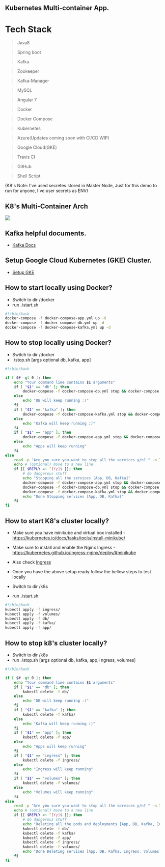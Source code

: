 ## Kubernetes Multi-container App.
# Tech Stack
> Java8

> Spring boot

> Kafka

> Zookeeper

> Kafka-Manager

> MySQL

> Angular 7

> Docker

> Docker Compose

> Kubernetes

> Azure(Updates coming soon with CI/CD WIP)

> Google Cloud(GKE)

> Travis CI

> GitHub

> Shell Script

(K8's Note: I've used secretes stored in Master Node, Just for this demo to run for anyone, I've user secrets as ENV)

## K8's Multi-Container Arch
<img src='https://github.com/majidshaikh16/Kafka/blob/master/arch/Kubernetes-Multi-Cotnainer.jpg'/>

## Kafka helpful documents.
-   <a href='https://github.com/majidshaikh16/Kubernetes/tree/master/kafka-docs'>Kafka Docs</a>

## Setup Google Cloud Kubernetes (GKE) Cluster.
-   <a href='https://github.com/majidshaikh16/Kubernetes/blob/master/GKE-Steup.md'>Setup GKE</a>

## How to start locally using Docker?
- Switch to dir /docker
- run ./start.sh
```sh
#!/bin/bash
docker-compose -f docker-compose-app.yml up -d
docker-compose -f docker-compose-db.yml up -d
docker-compose -f docker-compose-kafka.yml up -d
```
## How to stop locally using Docker?
- Switch to dir /docker
- ./stop.sh [args optional db, kafka, app]
```sh
#!/bin/bash

if [ $# -gt 0 ]; then
    echo "Your command line contains $1 arguments"
    if [ "$1" == "db" ]; then
        docker-compose -f docker-compose-db.yml stop && docker-compose -f docker-compose-db.yml rm -f
    else
        echo "DB will keep running :)"
    fi
    if [ "$1" == "kafka" ]; then
        docker-compose -f docker-compose-kafka.yml stop && docker-compose -f docker-compose-kafka.yml rm -f
    else
        echo "Kafka will keep running :)"
    fi
    if [ "$1" == "app" ]; then
        docker-compose -f docker-compose-app.yml stop && docker-compose -f docker-compose-app.yml rm -f
    else
        echo "Apps will keep running"
    fi
else
    read -p "Are you sure you want to stop all the services y/n? " -n 1 -r
    echo # (optional) move to a new line
    if [[ $REPLY =~ ^[Yy]$ ]]; then
        # do dangerous stuff
        echo "Stopping all the services [App, DB, Kafka]"
        docker-compose -f docker-compose-app.yml stop && docker-compose -f docker-compose-app.yml rm -f
        docker-compose -f docker-compose-db.yml stop && docker-compose -f docker-compose-db.yml rm -f
        docker-compose -f docker-compose-kafka.yml stop && docker-compose -f docker-compose-kafka.yml rm -f
        echo "Done Stopping services [App, DB, Kafka]"
    fi
fi

```
## How to start K8's cluster locally?
- Make sure you have minikube and virtual box installed
        - https://kubernetes.io/docs/tasks/tools/install-minikube/
- Make sure to install and enable the Nginx Ingress
        - https://kubernetes.github.io/ingress-nginx/deploy/#minikube 

- Also check <a href='https://github.com/majidshaikh16/Kubernetes/blob/master/kafka-docs/kubernetes-ingress-to-be-install-seperatly.png'> Ingress </a>
- Once you have the above setup ready follow the bellow steps to test locally
- Switch to dir /k8s
- run ./start.sh
```sh
#!/bin/bash
kubectl apply -f ingress/
kubectl apply -f volumes/
kubectl apply -f db/
kubectl apply -f kafka/
kubectl apply -f app/
```

## How to stop k8's cluster locally?
- Switch to dir /k8s
- run ./stop.sh [args optional db, kafka, app,i ngress, volumes]
```sh
#!/bin/bash

if [ $# -gt 0 ]; then
    echo "Your command line contains $1 arguments"
    if [ "$1" == "db" ]; then
        kubectl delete -f db/
    else
        echo "DB will keep running :)"
    fi
    if [ "$1" == "kafka" ]; then
        kubectl delete -f kafka/
    else
        echo "Kafka will keep running :)"
    fi
    if [ "$1" == "app" ]; then
        kubectl delete -f app/
    else
        echo "Apps will keep running"
    fi
    if [ "$1" == "ingress" ]; then
        kubectl delete -f ingress/
    else
        echo "Ingress will keep running"
    fi
    if [ "$1" == "volumes" ]; then
        kubectl delete -f volumes/
    else
        echo "Volumes will keep running"
    fi
else
    read -p "Are you sure you want to stop all the services y/n? " -n 1 -r
    echo # (optional) move to a new line
    if [[ $REPLY =~ ^[Yy]$ ]]; then
        # do dangerous stuff
        echo "Deleting all the pods and deployments [App, DB, Kafka, Ingress, Volumes]"
        kubectl delete -f db/
        kubectl delete -f kafka/
        kubectl delete -f app/
        kubectl delete -f ingress/
        kubectl delete -f volumes/
        echo "Done Deleting services [App, DB, Kafka, Ingress, Volumes]"
    fi
fi
```

